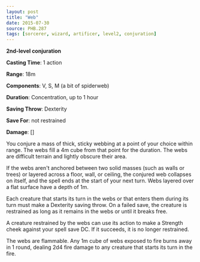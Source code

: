 ```yaml
---
layout: post
title: "Web"
date: 2015-07-30
source: PHB.287
tags: [sorcerer, wizard, artificer, level2, conjuration]
---
```


**2nd-level conjuration**

**Casting Time**: 1 action

**Range**: 18m

**Components**: V, S, M (a bit of spiderweb)

**Duration**: Concentration, up to 1 hour

**Saving Throw**: Dexterity

**Save For**: not restrained

**Damage**: []

You conjure a mass of thick, sticky webbing at a point of your choice within range. The webs fill a 4m cube from that point for the duration. The webs are difficult terrain and lightly obscure their area.

If the webs aren't anchored between two solid masses (such as walls or trees) or layered across a floor, wall, or ceiling, the conjured web collapses on itself, and the spell ends at the start of your next turn. Webs layered over a flat surface have a depth of 1m.

Each creature that starts its turn in the webs or that enters them during its turn must make a Dexterity saving throw. On a failed save, the creature is restrained as long as it remains in the webs or until it breaks free.

A creature restrained by the webs can use its action to make a Strength cheek against your spell save DC. If it succeeds, it is no longer restrained.

The webs are flammable. Any 1m cube of webs exposed to fire burns away in 1 round, dealing 2d4 fire damage to any creature that starts its turn in the fire.
